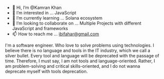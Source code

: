 - 👋 Hi, I’m @Kamran Khan
- 👀 I’m interested in ... JavaScript
- 🌱 I’m currently learning ... Solana ecosystem
- 💞️ I’m looking to collaborate on ... Multiple Projects with different JavaScript and frameworks
- 📫 How to reach me ...  ibifahar@gmail.com 


I'm a software engineer. Who love to solve problems using technologies. I believe there is no language and tools in the IT industry,
which we call a silver bullet. Every tool and language will be deprecated with the passage of time. Therefore, I must say, I am not tools and language-oriented. 
Rather, I am problem-solving and critical skills-oriented, and I do not wanna deprecate myself with tools deprecation.


